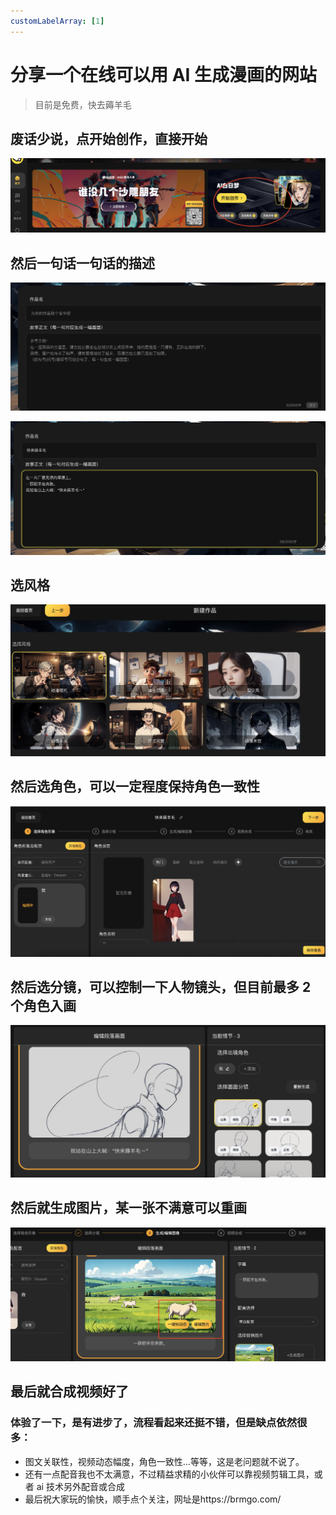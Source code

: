 ```yaml
---
customLabelArray: [1]
---
```


# <Label :level='1'/> 分享一个在线可以用 AI 生成漫画的网站

> 目前是免费，快去薅羊毛

## 废话少说，点开始创作，直接开始

![alt text](./imgs/cartoon.png)

## 然后一句话一句话的描述

![alt text](./imgs/cartoon1.png)

![alt text](./imgs/cartoon2.png)

## 选风格

![alt text](./imgs/cartoon3.png)

## 然后选角色，可以一定程度保持角色一致性

![alt text](./imgs/cartoon4.png)

## 然后选分镜，可以控制一下人物镜头，但目前最多 2 个角色入画

![alt text](./imgs/cartoon5.png)

## 然后就生成图片，某一张不满意可以重画

![alt text](./imgs/cartoon6.png)

## 最后就合成视频好了

### 体验了一下，是有进步了，流程看起来还挺不错，但是缺点依然很多：

- 图文关联性，视频动态幅度，角色一致性...等等，这是老问题就不说了。
- 还有一点配音我也不太满意，不过精益求精的小伙伴可以靠视频剪辑工具，或者 ai 技术另外配音或合成
- 最后祝大家玩的愉快，顺手点个关注，网址是https://brmgo.com/
